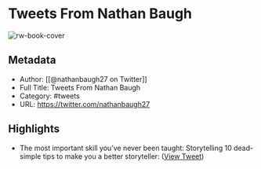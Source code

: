 # Tweets From Nathan Baugh

![rw-book-cover](https://pbs.twimg.com/profile_images/1434205051476664322/P8rEVx0i.jpg)

## Metadata
- Author: [[@nathanbaugh27 on Twitter]]
- Full Title: Tweets From Nathan Baugh
- Category: #tweets
- URL: https://twitter.com/nathanbaugh27

## Highlights
- The most important skill you’ve never been taught:
  Storytelling
  10 dead-simple tips to make you a better storyteller: ([View Tweet](https://twitter.com/nathanbaugh27/status/1550822914823491584))
